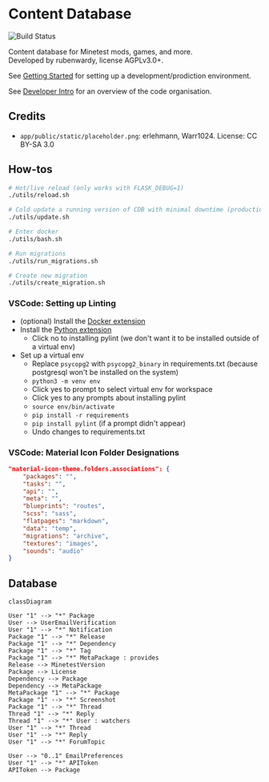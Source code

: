 # Content Database
![Build Status](https://github.com/minetest/contentdb/actions/workflows/test.yml/badge.svg)

Content database for Minetest mods, games, and more.\
Developed by rubenwardy, license AGPLv3.0+.

See [Getting Started](docs/getting_started.md) for setting up a development/prodiction environment.

See [Developer Intro](docs/dev_intro.md) for an overview of the code organisation.

## Credits

* `app/public/static/placeholder.png`: erlehmann, Warr1024. License: CC BY-SA 3.0

## How-tos

```sh
# Hot/live reload (only works with FLASK_DEBUG=1)
./utils/reload.sh

# Cold update a running version of CDB with minimal downtime (production)
./utils/update.sh

# Enter docker
./utils/bash.sh

# Run migrations
./utils/run_migrations.sh

# Create new migration
./utils/create_migration.sh
```


### VSCode: Setting up Linting

* (optional) Install the [Docker extension](https://marketplace.visualstudio.com/items?itemName=ms-azuretools.vscode-docker)
* Install the [Python extension](https://marketplace.visualstudio.com/items?itemName=ms-python.python)
	* Click no to installing pylint (we don't want it to be installed outside of a virtual env)
* Set up a virtual env
	* Replace `psycopg2` with `psycopg2_binary` in requirements.txt (because postgresql won't be installed on the system)
	* `python3 -m venv env`
	* Click yes to prompt to select virtual env for workspace
	* Click yes to any prompts about installing pylint
	* `source env/bin/activate`
	* `pip install -r requirements`
	* `pip install pylint` (if a prompt didn't appear)
	* Undo changes to requirements.txt

### VSCode: Material Icon Folder Designations

```json
"material-icon-theme.folders.associations": {
	"packages": "",
	"tasks": "",
	"api": "",
	"meta": "",
	"blueprints": "routes",
	"scss": "sass",
	"flatpages": "markdown",
	"data": "temp",
	"migrations": "archive",
	"textures": "images",
	"sounds": "audio"
}
```


## Database


```mermaid
classDiagram

User "1" --> "*" Package
User --> UserEmailVerification
User "1" --> "*" Notification
Package "1" --> "*" Release
Package "1" --> "*" Dependency
Package "1" --> "*" Tag
Package "1" --> "*" MetaPackage : provides
Release --> MinetestVersion
Package --> License
Dependency --> Package
Dependency --> MetaPackage
MetaPackage "1" --> "*" Package
Package "1" --> "*" Screenshot
Package "1" --> "*" Thread
Thread "1" --> "*" Reply
Thread "1" --> "*" User : watchers
User "1" --> "*" Thread
User "1" --> "*" Reply
User "1" --> "*" ForumTopic

User --> "0..1" EmailPreferences
User "1" --> "*" APIToken
APIToken --> Package
```
